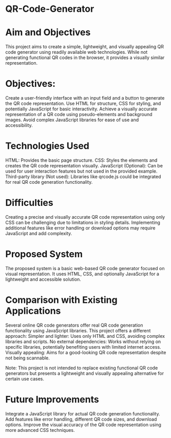 # QR-Code-Generator
# Aim and Objectives
This project aims to create a simple, lightweight, and visually appealing QR code generator using readily available web technologies. While not generating functional QR codes in the browser, it provides a visually similar representation.

# Objectives:
Create a user-friendly interface with an input field and a button to generate the QR code representation.
Use HTML for structure, CSS for styling, and potentially JavaScript for basic interactivity.
Achieve a visually accurate representation of a QR code using pseudo-elements and background images.
Avoid complex JavaScript libraries for ease of use and accessibility.

# Technologies Used
HTML: Provides the basic page structure.
CSS: Styles the elements and creates the QR code representation visually.
JavaScript (Optional): Can be used for user interaction features but not used in the provided example.
Third-party library (Not used): Libraries like qrcode.js could be integrated for real QR code generation functionality.

# Difficulties
Creating a precise and visually accurate QR code representation using only CSS can be challenging due to limitations in styling details.
Implementing additional features like error handling or download options may require JavaScript and add complexity.

# Proposed System
The proposed system is a basic web-based QR code generator focused on visual representation. It uses HTML, CSS, and optionally JavaScript for a lightweight and accessible solution.

# Comparison with Existing Applications
Several online QR code generators offer real QR code generation functionality using JavaScript libraries. This project offers a different approach:
Simpler and lighter: Uses only HTML and CSS, avoiding complex libraries and scripts.
No external dependencies: Works without relying on specific libraries, potentially benefiting users with limited internet access.
Visually appealing: Aims for a good-looking QR code representation despite not being scannable.

Note: This project is not intended to replace existing functional QR code generators but presents a lightweight and visually appealing alternative for certain use cases.

# Future Improvements
Integrate a JavaScript library for actual QR code generation functionality.
Add features like error handling, different QR code sizes, and download options.
Improve the visual accuracy of the QR code representation using more advanced CSS techniques.
